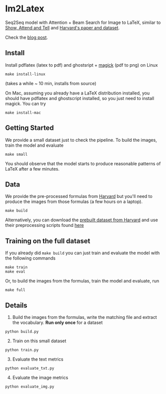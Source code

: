 # Im2Latex

Seq2Seq model with Attention + Beam Search for Image to LaTeX, similar to [Show, Attend and Tell](https://arxiv.org/abs/1502.03044) and [Harvard's paper and dataset](http://lstm.seas.harvard.edu/latex/).

Check the [blog post](https://guillaumegenthial.github.io/image-to-latex.html).

## Install

Install pdflatex (latex to pdf) and ghostsript + [magick](https://www.imagemagick.org/script/install-source.php
) (pdf to png) on Linux


```
make install-linux
```

(takes a while ~ 10 min, installs from source)

On Mac, assuming you already have a LaTeX distribution installed, you should have pdflatex and ghostscript installed, so you just need to install magick. You can try

```
make install-mac
```

## Getting Started

We provide a small dataset just to check the pipeline. To build the images, train the model and evaluate

```
make small
```

You should observe that the model starts to produce reasonable patterns of LaTeX after a few minutes.


## Data

We provide the pre-processed formulas from [Harvard](https://zenodo.org/record/56198#.V2p0KTXT6eA) but you'll need to produce the images from those formulas (a few hours on a laptop).

```
make build
```

Alternatively, you can download the [prebuilt dataset from Harvard](https://zenodo.org/record/56198#.V2p0KTXT6eA) and use their preprocessing scripts found [here](https://github.com/harvardnlp/im2markup)


## Training on the full dataset

If you already did `make build` you can just train and evaluate the model with the following commands

```
make train
make eval
```

Or, to build the images from the formulas, train the model and evaluate, run

```
make full
```


## Details

1. Build the images from the formulas, write the matching file and extract the vocabulary. __Run only once__ for a dataset
```
python build.py
```

2. Train on this small dataset
```
python train.py
```

3. Evaluate the text metrics
```
python evaluate_txt.py
```

4. Evaluate the image metrics
```
python evaluate_img.py
```

